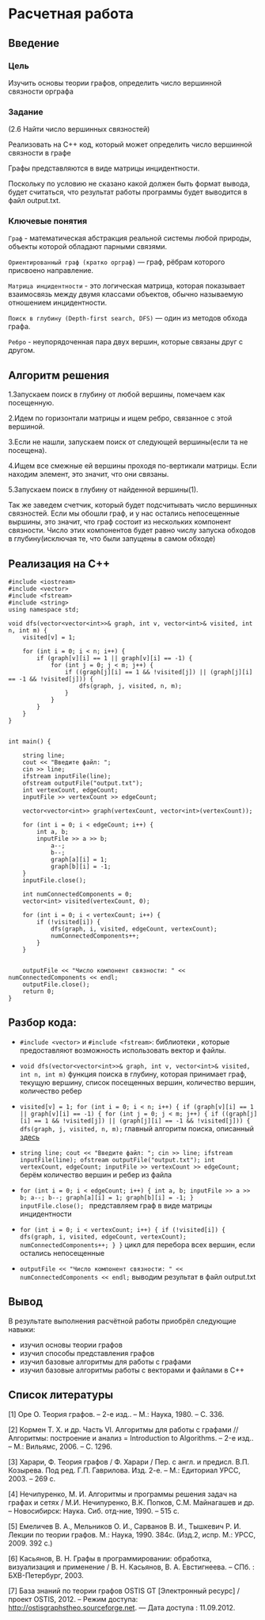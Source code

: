 # Расчетная работа 


## Введение

### Цель

Изучить основы теории графов, определить число вершинной связности орграфа

### Задание
(2.6 Найти число вершинных связностей)

Реализовать на C++ код, который может определить число вершинной связности в графе

Графы представляются в виде матрицы инцидентности.

Поскольку по условию не сказано какой должен быть формат вывода, будет считаться, что результат работы программы будет выводится в файл output.txt.


### Ключевые понятия
`Граф` - математическая абстракция реальной системы любой природы, объекты которой обладают парными связями.

`Ориентированный граф (кратко орграф)` — граф, рёбрам которого присвоено направление.

 `Матрица инцидентности` - это логическая матрица, которая показывает взаимосвязь между двумя классами объектов, обычно называемую отношением инцидентности.

 `Поиск в глубину (Depth-first search, DFS)` — один из методов обхода графа.

 `Ребро` - неупорядоченная пара двух вершин, которые связаны друг с другом.

 ## Алгоритм решения

1.Запускаем поиск в глубину от любой вершины, помечаем как посещенную.

2.Идем по горизонтали матрицы и ищем ребро, связанное с этой вершиной.

3.Если не нашли, запускаем поиск от следующей вершины(если та не посещена).

4.Ищем все смежные ей вершины проходя по-вертикали матрицы. Если находим элемент, это значит, что они связаны. 

5.Запускаем поиск в глубину от найденной вершины(1). 

Так же заведем счетчик, который будет подсчитывать число вершинных связностей. Если мы обошли граф, и у нас остались непосещенные выршины, это значит, что граф состоит из нескольких компонент связности. Число этих компонентов будет равно числу запуска обходов в глубину(исключая те, что были запущены в самом обходе)

## Реализация на С++

```
#include <iostream>
#include <vector>
#include <fstream>
#include <string>
using namespace std;

void dfs(vector<vector<int>>& graph, int v, vector<int>& visited, int n, int m) {
	visited[v] = 1;
	
	for (int i = 0; i < n; i++) {
		if (graph[v][i] == 1 || graph[v][i] == -1) {
			for (int j = 0; j < m; j++) {
				if ((graph[j][i] == 1 && !visited[j]) || (graph[j][i] == -1 && !visited[j])) {
					dfs(graph, j, visited, n, m);
				}
			}
		}
	}
}


int main() {

	string line;
	cout << "Введите файл: ";
	cin >> line;
	ifstream inputFile(line);
	ofstream outputFile("output.txt");
	int vertexCount, edgeCount;
	inputFile >> vertexCount >> edgeCount;
	
	vector<vector<int>> graph(vertexCount, vector<int>(vertexCount));

	for (int i = 0; i < edgeCount; i++) {
		int a, b;
		inputFile >> a >> b;
			a--;
			b--;
			graph[a][i] = 1;
			graph[b][i] = -1;
	}
	inputFile.close();

	int numConnectedComponents = 0;	
	vector<int> visited(vertexCount, 0);
	
	for (int i = 0; i < vertexCount; i++) {
		if (!visited[i]) {
			dfs(graph, i, visited, edgeCount, vertexCount);
			numConnectedComponents++;
		}
	}

	
	outputFile << "Число компонент связности: " << numConnectedComponents << endl;
	outputFile.close();
	return 0;
}
```

## Разбор кода:
- `#include <vector>` и `#include <fstream>`: библиотеки , которые предоставляют возможность использовать вектор и файлы. 
- `void dfs(vector<vector<int>>& graph, int v, vector<int>& visited, int n, int m)` функция поиска в глубину, которая принимает граф, текущую вершину, список посещенных вершин, количество вершин, количество ребер
- `visited[v] = 1;
	for (int i = 0; i < n; i++) {
		if (graph[v][i] == 1 || graph[v][i] == -1) {
			for (int j = 0; j < m; j++) {
				if ((graph[j][i] == 1 && !visited[j]) || (graph[j][i] == -1 && !visited[j])) {
					dfs(graph, j, visited, n, m);` главный алгоритм поиска, описанный [здесь](#алгоритм-решения)

 - `string line;
	cout << "Введите файл: ";
	cin >> line;
	ifstream inputFile(line);
	ofstream outputFile("output.txt");
	int vertexCount, edgeCount;
	inputFile >> vertexCount >> edgeCount;` берём количество вершин и ребер из файла

- `for (int i = 0; i < edgeCount; i++) {
		int a, b;
		inputFile >> a >> b;
			a--;
			b--;
			graph[a][i] = 1;
			graph[b][i] = -1;
	}
	inputFile.close(); ` представляем граф в виде матрицы инцидентности

- `for (int i = 0; i < vertexCount; i++) {
		if (!visited[i]) {
			dfs(graph, i, visited, edgeCount, vertexCount);
			numConnectedComponents++;
		}
	}` цикл для перебора всех вершин, если остались непосещенные
- `outputFile << "Число компонент связности: " << numConnectedComponents << endl;` выводим результат в файл output.txt

 ## Вывод
 
В результате выполнения расчётной работы приобрёл следующие навыки:
- изучил основы теории графов
- изучил способы представления графов
- изучил базовые алгоритмы для работы с графами
- изучил базовые алгоритмы работы с векторами и файлами в C++

## Список литературы
[1] Оре О. Теория графов. – 2-е изд.. – М.: Наука, 1980. – С. 336.

[2] Кормен Т. Х. и др. Часть VI. Алгоритмы для работы с графами // Алгоритмы: построение
и анализ = Introduction to Algorithms. – 2-е изд.. – М.: Вильямс, 2006. – С. 1296.

[3] Харари, Ф. Теория графов / Ф. Харари / Пер. с англ. и предисл. В.П. Козырева. Под ред.
Г.П. Гаврилова. Изд. 2-е. – М.: Едиториал УРСС, 2003. – 269 с.

[4] Нечипуренко, М. И. Алгоритмы и программы решения задач на графах и сетях / М.И.
Нечипуренко, В.К. Попков, С.М. Майнагашев и др. – Новосибирск: Наука. Сиб. отд-ние,
1990. – 515 с.

[5] Емеличев В. А., Мельников О. И., Сарванов В. И., Тышкевич Р. И. Лекции по теории
графов. М.: Наука, 1990. 384с. (Изд.2, испр. М.: УРСС, 2009. 392 с.)

[6] Касьянов, В. Н. Графы в программировании: обработка, визуализация и применение / В.
Н. Касьянов, В. А. Евстигнеева. – СПб. : БХВ-Петербург, 2003.

[7] База знаний по теории графов OSTIS GT [Электронный ресурс] / проект OSTIS, 2012. –
Режим доступа: http://ostisgraphstheo.sourceforge.net. — Дата доступа : 11.09.2012.
